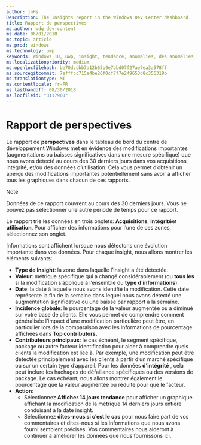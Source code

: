 ```yaml
---
author: jnHs
Description: The Insights report in the Windows Dev Center dashboard
title: Rapport de perspectives
ms.author: wdg-dev-content
ms.date: 06/01/2018
ms.topic: article
ms.prod: windows
ms.technology: uwp
keywords: Windows 10, uwp, insight, tendance, anomalies, des anomalies, les modifications de données
ms.localizationpriority: medium
ms.openlocfilehash: be70dccbb7a12b65b9e7bbd07f27ae7ea3a578ff
ms.sourcegitcommit: 7efffcc715a4be26f0cf7f7e249653d8c356319b
ms.translationtype: MT
ms.contentlocale: fr-FR
ms.lasthandoff: 08/30/2018
ms.locfileid: "3117960"
---
```

# <a name="insights-report"></a>Rapport de perspectives


Le rapport de **perspectives** dans le tableau de bord du centre de développement Windows met en évidence des modifications importantes (augmentations ou baisses significatives dans une mesure spécifique) que nous avons détecté au cours des 30 derniers jours dans vos acquisitions, intégrité, et/ou des données d’utilisation. Cela vous permet d’obtenir un aperçu des modifications importantes potentiellement sans avoir à afficher tous les graphiques dans chacun de ces rapports.

> [!NOTE]
> Données de ce rapport couvrent au cours des 30 derniers jours. Vous ne pouvez pas sélectionner une autre période de temps pour ce rapport.

Le rapport trie les données en trois onglets: **Acquisitions**, **intégrité**et **utilisation**. Pour afficher des informations pour l’une de ces zones, sélectionnez son onglet.

Informations sont affichent lorsque nous détectons une évolution importante dans vos données. Pour chaque insight, nous allons montrer les éléments suivants:
- **Type de Insight**: la zone dans laquelle l’insight a été détectée.
- **Valeur**: métrique spécifique qui a changé considérablement (ou **tous les** si la modification s’applique à l’ensemble du **type d’informations**).
- **Date**: la date à laquelle nous avons identifié la modification. Cette date représente la fin de la semaine dans lequel nous avons détecté une augmentation significative ou une baisse par rapport à la semaine.
- **Incidence globale**: le pourcentage de la valeur augmentée ou a diminué sur votre base de clients. Elle vous permet de comprendre comment généralisée l’impact d’une modification particulière peut être, en particulier lors de la comparaison avec les informations de pourcentage affichées dans **Top contributors.**
- **Contributeurs principaux**: le cas échéant, le segment spécifique, package ou autre facteur identification pour aider à comprendre quels clients la modification est liée à. Par exemple, une modification peut être détectée principalement avec les clients à partir d’un marché spécifique ou sur un certain type d’appareil. Pour les données **d’intégrité** , cela peut inclure les hachages de défaillance spécifiques ou des versions de package. Le cas échéant, nous allons montrer également le pourcentage que la valeur augmentée ou réduite pour que le facteur.
- **Action**:
   - Sélectionnez **Afficher 14 jours tendance** pour afficher un graphique affichant la modification de la métrique 14 derniers jours entière conduisant à la date insight.
   - Sélectionnez **dites-nous si c’est le cas** pour nous faire part de vos commentaires et dites-nous si les informations que nous avons fourni semblent précises. Vos commentaires nous aideront à continuer à améliorer les données que nous fournissons ici. 

